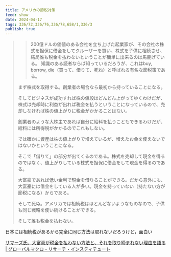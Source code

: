 ```yaml
---
title: アメリカの節税対策
feed: show
date: 2024-04-17
tags: 336/72,336/76,336/78,658/1,336/3
publish: true
---
```

> > 200億ドルの価値のある会社を立ち上げた起業家が、その会社の株式を担保に借金をしてクルーザーを買い、株式を子供に相続させ、結局誰も税金を払わないということが簡単に出来るのは馬鹿げている。
> 知識のある読者ならば知っているだろうが、これはbuy, borrow, die（買って、借りて、死ね）と呼ばれる有名な節税策である。 
> 
> まず株式を取得する。創業者の場合なら最初から持っていることになる。 
> 
> そしてビジネスが成功すれば株の値段はどんどん上がってゆくわけだが、株式は売却時に利益が出れば税金を払うということになっているので、売却しなければ株の値上がりに税金がかかることはない。 
> 
> 創業者のような大株主であれば自分に給料を払うこともできるわけだが、給料には所得税がかかるのでこれもしない。 
> 
> では確かに資産は株の値上がりで増えているが、増えたお金を使えないではないかということになる。 
> 
> そこで「借りて」の部分が出てくるのである。株式を売却して現金を得るのではなく、値上がりしている株式を担保に借金をして現金を得るのである。 
> 
> 大富豪であれば低い金利で現金を借りることができる。だから意外にも、大富豪には借金をしている人が多い。現金を持っていない（持たない方が節税になる）からである。 
> 
> そして死ぬ。アメリカでは相続税はほとんどないようなものなので、子供も同じ戦略を使い続けることができる。 
> 
> そして誰も税金を払わない。

日本には相続税があるから完全に同じ方法は取れないだろうけど，面白い

[サマーズ氏、大富豪が税金を払わない方法と、それを取り締まれない理由を語る \| グローバルマクロ・リサーチ・インスティテュート](https://www.globalmacroresearch.org/jp/archives/47393)

